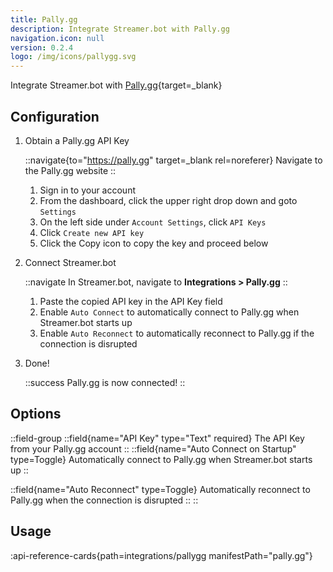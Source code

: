 ```yaml
---
title: Pally.gg
description: Integrate Streamer.bot with Pally.gg
navigation.icon: null
version: 0.2.4
logo: /img/icons/pallygg.svg
---
```


Integrate Streamer.bot with [Pally.gg](https://pally.gg){target=_blank}

## Configuration

1. Obtain a Pally.gg API Key

    ::navigate{to="https://pally.gg" target=_blank rel=noreferer}
    Navigate to the Pally.gg website
    ::

    1. Sign in to your account
    2. From the dashboard, click the upper right drop down and goto `Settings`
    3. On the left side under `Account Settings`, click `API Keys`
    4. Click `Create new API key`
    5. Click the Copy icon to copy the key and proceed below

2. Connect Streamer.bot

    ::navigate
    In Streamer.bot, navigate to **Integrations > Pally.gg**
    ::

    1. Paste the copied API key in the API Key field
    2. Enable `Auto Connect` to automatically connect to Pally.gg when Streamer.bot starts up
    3. Enable `Auto Reconnect` to automatically reconnect to Pally.gg if the connection is disrupted

3. Done!

    ::success
    Pally.gg is now connected!
    ::

## Options
::field-group
  ::field{name="API Key" type="Text" required}
  The API Key from your Pally.gg account
  ::
   ::field{name="Auto Connect on Startup" type=Toggle}
  Automatically connect to Pally.gg when Streamer.bot starts up
  ::

  ::field{name="Auto Reconnect" type=Toggle}
  Automatically reconnect to Pally.gg when the connection is disrupted
  ::
::

## Usage
:api-reference-cards{path=integrations/pallygg manifestPath="pally.gg"}